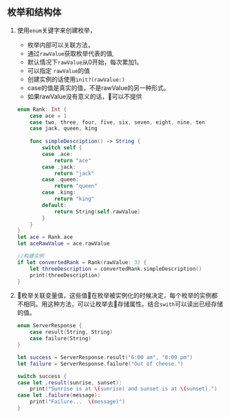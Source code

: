## 枚举和结构体

1. 使用`enum`关键字来创建枚举，
    * 枚举内部可以关联方法， 
    * 通过`rawValue`获取枚举代表的值,
    * 默认情况下`rawValue`从0开始，每次累加1。
    * 可以指定 `rawValue`的值
    * 创建实例的话使用`init?(rawValue:)`
    * case的值是真实的值，不是rawValue的另一种形式。
    * 如果rawValue没有意义的话，可以不提供

    ```swift
    enum Rank: Int {
        case ace = 1
        case two, three, four, five, six, seven, eight, nine, ten
        case jack, queen, king
        
        func simpleDescription() -> String {
            switch self {
            case .ace:
                return "ace"
            case .jack:
                return "jack"
            case .queen:
                return "queen"
            case .king:
                return "king"
            default:
                return String(self.rawValue)
            }
        }
    }
    let ace = Rank.ace
    let aceRawValue = ace.rawValue
    
    //构建实例
    if let convertedRank = Rank(rawValue: 3) {
        let threeDescription = convertedRank.simpleDescription()
        print(threeDescription)
    }
    ```
2. 枚举关联变量值，这些值在枚举被实例化的时候决定，每个枚举的实例都不相同。用这种方法，可以让枚举去存储属性。结合`swith`可以读出已经存储的值。

    ```swift
    enum ServerResponse {
        case result(String, String)
        case failure(String)
    }

    let success = ServerResponse.result("6:00 am", "8:09 pm")
    let failure = ServerResponse.failure("Out of cheese.")

    switch success {
    case let .result(sunrise, sunset):
        print("Sunrise is at \(sunrise) and sunset is at \(sunset).")
    case let .failure(message):
        print("Failure...  \(message)")
    }

    ```